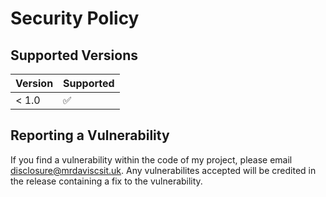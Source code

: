 # Security Policy

## Supported Versions

| Version | Supported          |
| ------- | ------------------ |
| < 1.0   | :white_check_mark: |

## Reporting a Vulnerability

If you find a vulnerability within the code of my project, please email disclosure@mrdaviscsit.uk. Any vulnerabilites accepted will be credited in the release containing a fix to the vulnerability.
